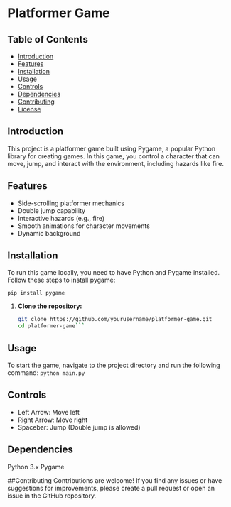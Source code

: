 # Platformer Game

## Table of Contents
- [Introduction](#introduction)
- [Features](#features)
- [Installation](#installation)
- [Usage](#usage)
- [Controls](#controls)
- [Dependencies](#dependencies)
- [Contributing](#contributing)
- [License](#license)

## Introduction
This project is a platformer game built using Pygame, a popular Python library for creating games. In this game, you control a character that can move, jump, and interact with the environment, including hazards like fire.

## Features
- Side-scrolling platformer mechanics
- Double jump capability
- Interactive hazards (e.g., fire)
- Smooth animations for character movements
- Dynamic background

## Installation
To run this game locally, you need to have Python and Pygame installed. Follow these steps to install pygame:

  ```pip install pygame```


1. **Clone the repository:**
   ```bash
   git clone https://github.com/yourusername/platformer-game.git
   cd platformer-game```


## Usage
To start the game, navigate to the project directory and run the following command:
```python main.py```

## Controls
- Left Arrow: Move left
- Right Arrow: Move right
- Spacebar: Jump (Double jump is allowed)

## Dependencies
Python 3.x
Pygame

##Contributing
Contributions are welcome! If you find any issues or have suggestions for improvements, please create a pull request or open an issue in the GitHub repository.
